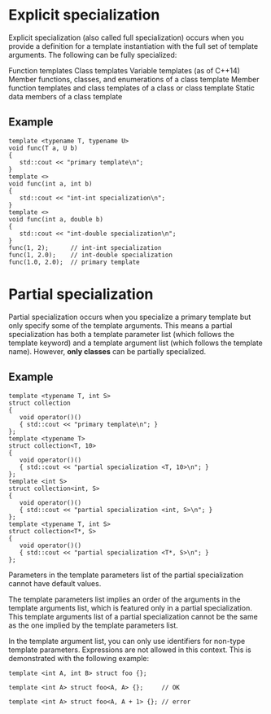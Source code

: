 # Explicit specialization
Explicit specialization (also called full specialization) occurs when you provide a definition for a template instantiation with the full set of template arguments. The following can be fully specialized:

Function templates
Class templates
Variable templates (as of C++14)
Member functions, classes, and enumerations of a class template
Member function templates and class templates of a class or class template
Static data members of a class template

## Example
```
template <typename T, typename U>
void func(T a, U b)
{
   std::cout << "primary template\n";
}
template <>
void func(int a, int b)
{
   std::cout << "int-int specialization\n";
}
template <>
void func(int a, double b)
{
   std::cout << "int-double specialization\n";
}
func(1, 2);      // int-int specialization
func(1, 2.0);    // int-double specialization
func(1.0, 2.0);  // primary template
```
# Partial specialization

Partial specialization occurs when you specialize a primary template but only specify some of the template arguments. 
This means a partial specialization has both a template parameter list (which follows the template keyword) and a template argument list (which follows the template name). 
However, **only classes** can be partially specialized.

## Example
```
template <typename T, int S>
struct collection
{
   void operator()()
   { std::cout << "primary template\n"; }
};
template <typename T>
struct collection<T, 10>
{
   void operator()()
   { std::cout << "partial specialization <T, 10>\n"; }
};
template <int S>
struct collection<int, S>
{ 
   void operator()()
   { std::cout << "partial specialization <int, S>\n"; }
};
template <typename T, int S>
struct collection<T*, S>
{ 
   void operator()()
   { std::cout << "partial specialization <T*, S>\n"; }
};
```

Parameters in the template parameters list of the partial specialization cannot have default values.

The template parameters list implies an order of the arguments in the template arguments list, which is featured only in a partial specialization. This template arguments list of a partial specialization cannot be the same as the one implied by the template parameters list.

In the template argument list, you can only use identifiers for non-type template parameters. Expressions are not allowed in this context. This is demonstrated with the following example:
```
template <int A, int B> struct foo {};

template <int A> struct foo<A, A> {};     // OK

template <int A> struct foo<A, A + 1> {}; // error
```